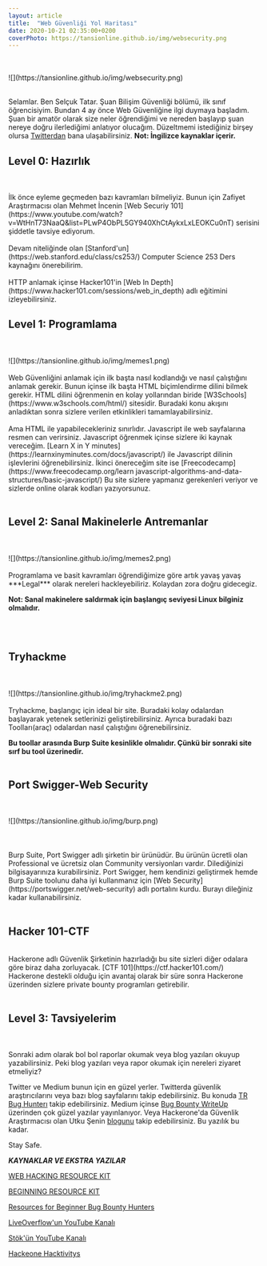 ```yaml
---
layout: article
title:  "Web Güvenliği Yol Haritası"
date: 2020-10-21 02:35:00+0200
coverPhoto: https://tansionline.github.io/img/websecurity.png
---
```

<br>
<br>
![](https://tansionline.github.io/img/websecurity.png)
<br>
<br>

Selamlar. Ben Selçuk Tatar. Şuan Bilişim Güvenliği bölümü, ilk sınıf öğrencisiyim. Bundan 4 ay önce Web Güvenliğine ilgi duymaya başladım. Şuan bir amatör olarak size neler öğrendiğimi ve nereden başlayıp şuan nereye doğru ilerlediğimi anlatıyor olucağım. Düzeltmemi istediğiniz birşey olursa [Twitterdan](https://twitter.com/tansionline) bana ulaşabilirsiniz. 
**Not: İngilizce kaynaklar içerir.**

<h2>Level 0: Hazırlık</h2>
<br><br>
 İlk önce eyleme geçmeden bazı kavramları bilmeliyiz. Bunun için 
 Zafiyet Araştırmacısı olan Mehmet İncenin [Web Securiy 101](https://www.youtube.com/watch?v=WtHnT73NaaQ&list=PLwP4ObPL5GY940XhCtAykxLxLEOKCu0nT) serisini şiddetle tavsiye ediyorum.
<br><br>
 Devam niteliğinde olan [Stanford'un](https://web.stanford.edu/class/cs253/) Computer Science 253 Ders kaynağını önerebilirim.
 <br><br>
 HTTP anlamak içinse Hacker101'in 
 [Web In Depth](https://www.hacker101.com/sessions/web_in_depth) adlı eğitimini izleyebilirsiniz.
 <h2>Level 1: Programlama</h2>
 <br><br>
 ![](https://tansionline.github.io/img/memes1.png)
 <br><br>
 Web Güvenliğini anlamak için ilk başta nasıl kodlandığı ve nasıl çalıştığını anlamak gerekir. Bunun içinse ilk başta  HTML biçimlendirme dilini bilmek gerekir. 
 HTML dilini öğrenmenin en kolay yollarından biride 
 [W3Schools](https://www.w3schools.com/html/) sitesidir.
 Buradaki konu akışını anladıktan sonra sizlere verilen etkinlikleri tamamlayabilirsiniz.
 <br><br>
 Ama HTML ile yapabilecekleriniz sınırlıdır. Javascript ile web sayfalarına resmen can verirsiniz. Javascript öğrenmek içinse sizlere iki kaynak vereceğim.
 [Learn X in Y minutes](https://learnxinyminutes.com/docs/javascript/)
 ile Javascript dilinin işlevlerini öğrenebilirsiniz. İkinci önereceğim site ise [Freecodecamp](https://www.freecodecamp.org/learn javascript-algorithms-and-data-structures/basic-javascript/)
 Bu site sizlere yapmanız gerekenleri veriyor ve sizlerde online olarak kodları yazıyorsunuz. 
 <br><br>
 <h2>Level 2: Sanal Makinelerle Antremanlar</h2>
 <br><br>
  ![](https://tansionline.github.io/img/memes2.png)
 <br><br>
 Programlama ve basit kavramları öğrendiğimize göre artık yavaş yavaş ***Legal*** olarak nereleri hackleyebiliriz. Kolaydan zora doğru gidecegiz.
 
 **Not: Sanal makinelere saldırmak için başlangıç seviyesi Linux bilginiz olmalıdır.** 

  <br><br>
  <h2>Tryhackme</h2>
  <br><br>
  ![](https://tansionline.github.io/img/tryhackme2.png)
  <br><br>
  Tryhackme, başlangıç için ideal bir site. Buradaki kolay odalardan başlayarak yetenek setlerinizi geliştirebilirsiniz. Ayrıca buradaki bazı Toolları(araç) odalardan  nasıl çalıştığını öğrenebilirsiniz.

  **Bu toollar arasında Burp Suite kesinlikle olmalıdır. Çünkü bir sonraki site sırf bu tool üzerinedir.**
  <br><br>
  <h2>Port Swigger-Web Security</h2>
  <br><br>
 ![](https://tansionline.github.io/img/burp.png)
  <br><br>
  <br><br>
  Burp Suite, Port Swigger adlı şirketin bir ürünüdür. Bu ürünün ücretli olan Professional ve ücretsiz olan Community versiyonları vardır. Dilediğinizi bilgisayarınıza kurabilirsiniz. Port Swigger, hem kendinizi geliştirmek hemde Burp Suite toolunu daha iyi kullanmanız için [Web Security](https://portswigger.net/web-security)
  adlı portalını kurdu. Burayı dileğiniz kadar kullanabilirsiniz.
  <br>
  <br>
  <h2>Hacker 101-CTF</h2>
  <br>
  Hackerone adlı Güvenlik Şirketinin hazırladığı bu site sizleri diğer odalara göre biraz daha zorluyacak.  
  [CTF 101](https://ctf.hacker101.com/) Hackerone destekli olduğu için avantaj olarak bir süre sonra Hackerone üzerinden sizlere private bounty programları getirebilir. 
  <br>
  <br>
  <h2>Level 3: Tavsiyelerim </h2>
  <br>
  <br>
   Sonraki adım olarak bol bol raporlar okumak veya blog yazıları okuyup yazabilirsiniz. Peki blog yazıları veya rapor okumak için nereleri ziyaret etmeliyiz?

  Twitter ve Medium bunun için en güzel yerler. Twitterda güvenlik araştırıcılarını veya bazı blog sayfalarını takip edebilirsiniz.
  Bu konuda [TR Bug Hunterı](https://twitter.com/trbughunters) takip edebilirsiniz.
  Medium içinse [Bug Bounty WriteUp](https://medium.com/bugbountywriteup) üzerinden çok güzel yazılar yayınlanıyor.
  Veya Hackerone'da Güvenlik Araştırmacısı olan Utku Şenin [blogunu](https://utkusen.com/blog/) takip edebilirsiniz.
   Bu yazılık bu kadar.
   
   Stay Safe.


   ***KAYNAKLAR VE EKSTRA YAZILAR***


   [WEB HACKING RESOURCE KIT](https://view.highspot.com/viewer/5f3aba1ba4dfa0019a6b49c2)

   [BEGINNING RESOURCE KIT](https://view.highspot.com/viewer/5f3ab6e7f7794d5f24a9dd05)
   
   [Resources for Beginner Bug Bounty Hunters](https://github.com/nahamsec/Resources-for-Beginner-Bug-Bounty-Hunters/blob/master/assets/basics.md)
   
   [LiveOverflow'un YouTube Kanalı](https://www.youtube.com/channel/UClcE-kVhqyiHCcjYwcpfj9w)
   
   [Stök'ün YouTube Kanalı](https://www.youtube.com/channel/UCQN2DsjnYH60SFBIA6IkNwg)
   
   [Hackeone Hacktivitys](https://hackerone.com/hacktivity)
